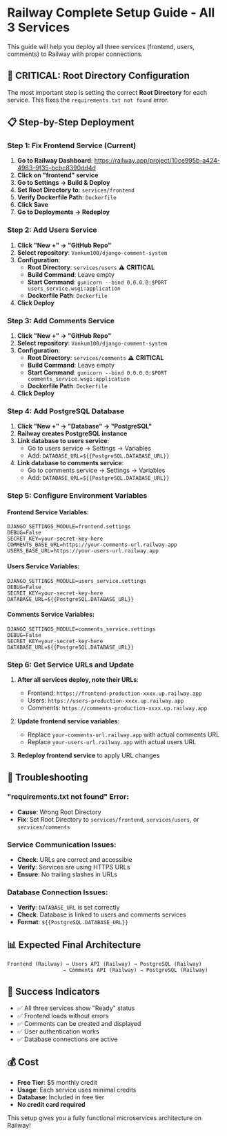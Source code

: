 # Railway Complete Setup Guide - All 3 Services

This guide will help you deploy all three services (frontend, users, comments) to Railway with proper connections.

## 🚨 **CRITICAL: Root Directory Configuration**

The most important step is setting the correct **Root Directory** for each service. This fixes the `requirements.txt not found` error.

## 📋 **Step-by-Step Deployment**

### **Step 1: Fix Frontend Service (Current)**

1. **Go to Railway Dashboard**: https://railway.app/project/10ce995b-a424-4983-9f35-bcbc8390dd4d
2. **Click on "frontend" service**
3. **Go to Settings → Build & Deploy**
4. **Set Root Directory to**: `services/frontend`
5. **Verify Dockerfile Path**: `Dockerfile`
6. **Click Save**
7. **Go to Deployments → Redeploy**

### **Step 2: Add Users Service**

1. **Click "New +" → "GitHub Repo"**
2. **Select repository**: `Vankum100/django-comment-system`
3. **Configuration**:
   - **Root Directory**: `services/users` ⚠️ **CRITICAL**
   - **Build Command**: Leave empty
   - **Start Command**: `gunicorn --bind 0.0.0.0:$PORT users_service.wsgi:application`
   - **Dockerfile Path**: `Dockerfile`
4. **Click Deploy**

### **Step 3: Add Comments Service**

1. **Click "New +" → "GitHub Repo"**
2. **Select repository**: `Vankum100/django-comment-system`
3. **Configuration**:
   - **Root Directory**: `services/comments` ⚠️ **CRITICAL**
   - **Build Command**: Leave empty
   - **Start Command**: `gunicorn --bind 0.0.0.0:$PORT comments_service.wsgi:application`
   - **Dockerfile Path**: `Dockerfile`
4. **Click Deploy**

### **Step 4: Add PostgreSQL Database**

1. **Click "New +" → "Database" → "PostgreSQL"**
2. **Railway creates PostgreSQL instance**
3. **Link database to users service**:
   - Go to users service → Settings → Variables
   - Add: `DATABASE_URL=${{PostgreSQL.DATABASE_URL}}`
4. **Link database to comments service**:
   - Go to comments service → Settings → Variables
   - Add: `DATABASE_URL=${{PostgreSQL.DATABASE_URL}}`

### **Step 5: Configure Environment Variables**

#### **Frontend Service Variables**:
```
DJANGO_SETTINGS_MODULE=frontend.settings
DEBUG=False
SECRET_KEY=your-secret-key-here
COMMENTS_BASE_URL=https://your-comments-url.railway.app
USERS_BASE_URL=https://your-users-url.railway.app
```

#### **Users Service Variables**:
```
DJANGO_SETTINGS_MODULE=users_service.settings
DEBUG=False
SECRET_KEY=your-secret-key-here
DATABASE_URL=${{PostgreSQL.DATABASE_URL}}
```

#### **Comments Service Variables**:
```
DJANGO_SETTINGS_MODULE=comments_service.settings
DEBUG=False
SECRET_KEY=your-secret-key-here
DATABASE_URL=${{PostgreSQL.DATABASE_URL}}
```

### **Step 6: Get Service URLs and Update**

1. **After all services deploy, note their URLs**:
   - Frontend: `https://frontend-production-xxxx.up.railway.app`
   - Users: `https://users-production-xxxx.up.railway.app`
   - Comments: `https://comments-production-xxxx.up.railway.app`

2. **Update frontend service variables**:
   - Replace `your-comments-url.railway.app` with actual comments URL
   - Replace `your-users-url.railway.app` with actual users URL

3. **Redeploy frontend service** to apply URL changes

## 🔧 **Troubleshooting**

### **"requirements.txt not found" Error**:
- **Cause**: Wrong Root Directory
- **Fix**: Set Root Directory to `services/frontend`, `services/users`, or `services/comments`

### **Service Communication Issues**:
- **Check**: URLs are correct and accessible
- **Verify**: Services are using HTTPS URLs
- **Ensure**: No trailing slashes in URLs

### **Database Connection Issues**:
- **Verify**: `DATABASE_URL` is set correctly
- **Check**: Database is linked to users and comments services
- **Format**: `${{PostgreSQL.DATABASE_URL}}`

## 📊 **Expected Final Architecture**

```
Frontend (Railway) → Users API (Railway) → PostgreSQL (Railway)
                  → Comments API (Railway) → PostgreSQL (Railway)
```

## 🎯 **Success Indicators**

- ✅ All three services show "Ready" status
- ✅ Frontend loads without errors
- ✅ Comments can be created and displayed
- ✅ User authentication works
- ✅ Database connections are active

## 💰 **Cost**

- **Free Tier**: $5 monthly credit
- **Usage**: Each service uses minimal credits
- **Database**: Included in free tier
- **No credit card required**

This setup gives you a fully functional microservices architecture on Railway!
